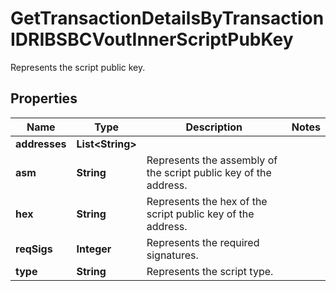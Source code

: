 

# GetTransactionDetailsByTransactionIDRIBSBCVoutInnerScriptPubKey

Represents the script public key.

## Properties

| Name | Type | Description | Notes |
|------------ | ------------- | ------------- | -------------|
|**addresses** | **List&lt;String&gt;** |  |  |
|**asm** | **String** | Represents the assembly of the script public key of the address. |  |
|**hex** | **String** | Represents the hex of the script public key of the address. |  |
|**reqSigs** | **Integer** | Represents the required signatures. |  |
|**type** | **String** | Represents the script type. |  |



